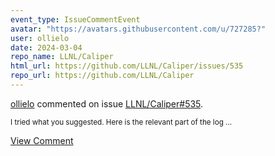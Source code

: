 ```yaml
---
event_type: IssueCommentEvent
avatar: "https://avatars.githubusercontent.com/u/727285?"
user: ollielo
date: 2024-03-04
repo_name: LLNL/Caliper
html_url: https://github.com/LLNL/Caliper/issues/535
repo_url: https://github.com/LLNL/Caliper
---
```


<a href='https://github.com/ollielo' target='_blank'>ollielo</a> commented on issue <a href='https://github.com/LLNL/Caliper/issues/535' target='_blank'>LLNL/Caliper#535</a>.

<small>I tried what you suggested. Here is the relevant part of the log...</small>

<a href='https://github.com/LLNL/Caliper/issues/535' target='_blank'>View Comment</a>